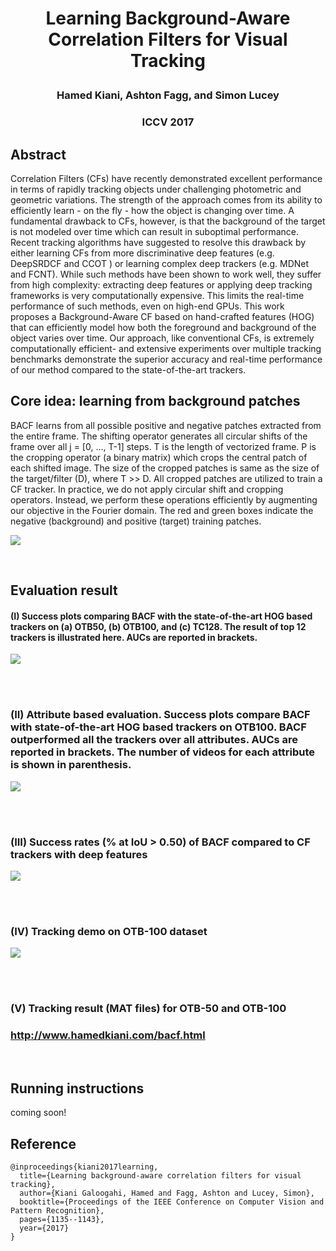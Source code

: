 
# <p align="center"> Learning Background-Aware Correlation Filters for Visual Tracking

### <p align="center"> Hamed Kiani, Ashton Fagg, and  Simon Lucey

### <p align="center"> ICCV 2017

## Abstract

Correlation Filters (CFs) have recently demonstrated excellent performance in terms of rapidly tracking objects under challenging photometric and geometric variations. The strength of the approach comes from its ability to efficiently learn - on the fly - how the object is changing over time. A fundamental drawback to CFs, however, is that the background of the target is not modeled over time which can result in suboptimal performance. Recent tracking algorithms have suggested to resolve this drawback by either learning CFs from more discriminative deep features (e.g. DeepSRDCF  and CCOT ) or learning complex deep trackers (e.g. MDNet and FCNT). While such methods have been shown to work well, they suffer from high complexity: extracting deep features or applying deep tracking frameworks is very computationally expensive. This limits the real-time performance of such methods, even on high-end GPUs. This work proposes a Background-Aware CF based on hand-crafted features (HOG) that can efficiently model how both the foreground and background of the object varies over time. Our approach, like conventional CFs, is extremely computationally efficient- and extensive experiments over multiple tracking benchmarks demonstrate the superior accuracy and real-time performance of our method compared to the state-of-the-art trackers.

## Core idea: learning from background patches

BACF learns from all possible positive and negative patches extracted from the entire frame. The shifting operator generates all circular shifts of the frame over all j = [0, ..., T-1] steps. T is the length of vectorized frame. P is the cropping operator (a binary matrix) which crops the central patch of each shifted image. The size of the cropped patches is same as the size of the target/filter (D), where T >> D. All cropped patches are utilized to train a CF tracker. In practice, we do not apply circular shift and cropping operators. Instead, we perform these operations efficiently by augmenting our objective in the Fourier domain. The red and green boxes indicate the negative (background) and positive (target) training patches.

 ![](http://www.hamedkiani.com/uploads/5/1/8/8/51882963/edited/bacf-2.png?1505151342)

<br>

## Evaluation result

#### (I) Success plots comparing BACF with the state-of-the-art HOG based trackers on (a) OTB50, (b) OTB100, and (c) TC128. The result of top 12 trackers is illustrated here. AUCs are reported in brackets.

![](http://www.hamedkiani.com/uploads/5/1/8/8/51882963/screen-shot-2017-09-11-at-1-40-00-pm_orig.png)

<br><br>

###  (II) Attribute based evaluation. Success plots compare BACF with state-of-the-art HOG based trackers on OTB100. BACF outperformed all the trackers over all attributes. AUCs are reported in brackets. The number of videos for each attribute is shown in parenthesis.

![](http://www.hamedkiani.com/uploads/5/1/8/8/51882963/screen-shot-2017-09-11-at-1-50-35-pm_orig.png)

<br><br>

### (III) Success rates (% at IoU > 0.50) of BACF compared to CF trackers with deep features

![](http://www.hamedkiani.com/uploads/5/1/8/8/51882963/screen-shot-2017-09-11-at-1-45-41-pm_orig.png)

<br><br>

### (IV) Tracking demo on OTB-100 dataset

[![](http://img.youtube.com/vi/aertxlzMEPo/0.jpg)](http://www.youtube.com/watch?v=aertxlzMEPo "")


<br><br>

### (V) Tracking result (MAT files) for OTB-50 and OTB-100​

### http://www.hamedkiani.com/bacf.html

<br>

## Running instructions

coming soon!

## Reference

```
@inproceedings{kiani2017learning,
  title={Learning background-aware correlation filters for visual tracking},
  author={Kiani Galoogahi, Hamed and Fagg, Ashton and Lucey, Simon},
  booktitle={Proceedings of the IEEE Conference on Computer Vision and Pattern Recognition},
  pages={1135--1143},
  year={2017}
}
```
